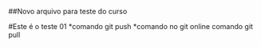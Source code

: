 ##Novo arquivo para teste do curso

#Este é o teste 01
*comando git push
*comando no git online comando git pull
